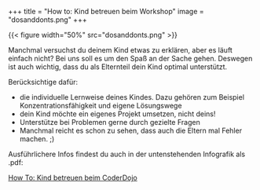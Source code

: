 +++
title = "How to: Kind betreuen beim Workshop"
image = "dosanddonts.png"
+++

{{< figure width="50%" src="dosanddonts.png" >}}

Manchmal versuchst du deinem Kind etwas zu erklären, aber es läuft einfach nicht? Bei uns soll es um den Spaß an der Sache gehen. Deswegen ist auch wichtig, dass du als Elternteil dein Kind optimal unterstützt. 

Berücksichtige dafür:

- die individuelle Lernweise deines Kindes. Dazu gehören zum Beispiel Konzentrationsfähigkeit und eigene Lösungswege
- dein Kind möchte ein eigenes Projekt umsetzen, nicht deins!
- Unterstütze bei Problemen gerne durch gezielte Fragen
- Manchmal reicht es schon zu sehen, dass auch die Eltern mal Fehler machen. ;)

Ausführlichere Infos findest du auch in der untenstehenden Infografik als .pdf:

[How To: Kind betreuen beim CoderDojo](https://coderdojo-schoeneweide.github.io/docs/DosDontsforparents.pdf)
